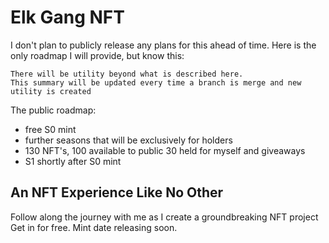 # Elk Gang NFT

I don't plan to publicly release any plans for this ahead of time.
Here is the only roadmap I will provide, but know this:

	There will be utility beyond what is described here.
	This summary will be updated every time a branch is merge and new utility is created

The public roadmap:
- free S0 mint
- further seasons that will be exclusively for holders
- 130 NFT's, 100 available to public 30 held for myself and giveaways
- S1 shortly after S0 mint

## An NFT Experience Like No Other

Follow along the journey with me as I create a groundbreaking NFT project
Get in for free. Mint date releasing soon. 
